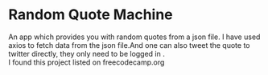 <h1>Random Quote Machine </h1>
An app which provides you with random quotes from a json file. I have used axios to fetch data from the json file.And one can also tweet the quote to twitter directly, they only need to be logged in . <br>
I found this project listed on freecodecamp.org
